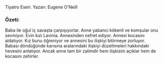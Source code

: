 Tiyatro Eseri. Yazarı: Eugene O'Neill

### Özeti:
Baba ile oğul iç savaşta çarpışıyorlar. Anne yabancı kökenli ve komşular onu sevmiyor. Evin kızı Lavinia. Annesinden nefret ediyor. Annesi kocasını aldatıyor. Kız bunu öğreniyor ve annesini bu ilişkiyi bitirmeye zorluyor. Babası döndüğünde karısına aralarındaki ilişkiyi düzeltmeleri hakkındaki hevesini anlatıyor. Ancak anne tam bir zalimdir hem ilişkisini açıklar hem de kocasını zehirler.